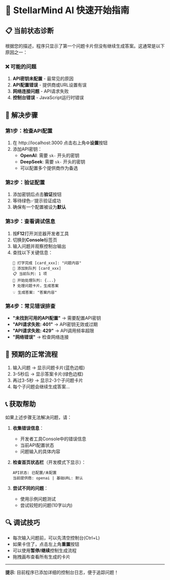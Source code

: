 # 🚀 StellarMind AI 快速开始指南

## 📋 当前状态诊断

根据您的描述，程序只显示了第一个问题卡片但没有继续生成答案。这通常是以下原因之一：

### ❌ 可能的问题

1. **API密钥未配置** - 最常见的原因
2. **API配置错误** - 提供商或URL设置有误  
3. **网络连接问题** - API请求失败
4. **控制台错误** - JavaScript运行时错误

## 🔧 解决步骤

### 第1步：检查API配置
1. 在 http://localhost:3000 点击右上角⚙️**设置**按钮
2. 添加API密钥：
   - **OpenAI**: 需要 `sk-` 开头的密钥
   - **DeepSeek**: 需要 `sk-` 开头的密钥
   - 可以配置多个提供商作为备选

### 第2步：验证配置
1. 添加密钥后点击**验证**按钮
2. 等待绿色✅提示验证成功
3. 确保有一个配置被设为**默认**

### 第3步：查看调试信息
1. 按**F12**打开浏览器开发者工具
2. 切换到**Console**标签页
3. 输入问题并观察控制台输出
4. 查找以下关键信息：
   ```
   📝 打字完成 [card_xxx]: "问题内容"
   🚀 添加到队列 [card_xxx]
   📋 当前队列: 1 项
   🔄 开始处理队列: {...}
   ❓ 处理问题卡片，生成答案
   💡 生成答案: "答案内容"
   ```

### 第4步：常见错误排查
- **"未找到可用的API配置"** → 需要配置API密钥
- **"API请求失败: 401"** → API密钥无效或过期
- **"API请求失败: 429"** → API调用频率超限
- **"网络错误"** → 检查网络连接

## 🎯 预期的正常流程

1. 输入问题 → 显示问题卡片(蓝色边框)
2. 3-5秒后 → 显示答案卡片(绿色边框)  
3. 再过3-5秒 → 显示2-3个子问题卡片
4. 每个子问题会继续生成答案...

## 📞 获取帮助

如果上述步骤无法解决问题，请：

1. **收集错误信息**：
   - 开发者工具Console中的错误信息
   - 当前API配置状态
   - 问题输入的具体内容

2. **检查首页状态栏**（开发模式下显示）：
   ```
   API状态: 已配置/未配置
   当前提供商: openai | 基础URL: 默认
   ```

3. **尝试不同的问题**：
   - 使用示例问题测试
   - 尝试较短的问题(10字以内)

## 🔍 调试技巧

- 每次输入问题前，可以先清空控制台(Ctrl+L)
- 如果卡住了，点击左上角**重置**按钮
- 可以使用**暂停/继续**控制生成流程
- 拖拽画布查看所有生成的卡片

---
**提示**: 目前程序已添加详细的控制台日志，便于追踪问题！ 